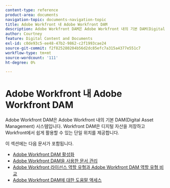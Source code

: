 ```yaml
---
content-type: reference
product-area: documents
navigation-topic: documents-navigation-topic
title: Adobe Workfront 내 Adobe Workfront DAM
description: Adobe Workfront DAM은 Adobe Workfront 내의 기본 DAM(Digital Asset Management) 시스템입니다. Workfront DAM은 디지털 자산을 저장하고 Workfront에서 쉽게 활용할 수 있는 단일 위치를 제공합니다.
author: Courtney
feature: Digital Content and Documents
exl-id: c0de93c5-ee48-47b2-9862-c2f1993cae24
source-git-commit: f2f825280204b56d2dc85efc7a315a4377e551c7
workflow-type: tm+mt
source-wordcount: '111'
ht-degree: 0%

---
```


# Adobe Workfront 내 Adobe Workfront DAM

Adobe Workfront DAM은 Adobe Workfront 내의 기본 DAM(Digital Asset Management) 시스템입니다. Workfront DAM은 디지털 자산을 저장하고 Workfront에서 쉽게 활용할 수 있는 단일 위치를 제공합니다.

이 섹션에는 다음 문서가 포함됩니다.

* [Adobe Workfront DAM 활성화](../../documents/workfront-dam-within-workfront/enable-wf-dam.md)
* [Adobe Workfront DAM을 사용한 문서 관리](../../documents/workfront-dam-within-workfront/manage-docs-with-wf-dam.md)
* [Adobe Workfront 라이선스 역할 유형과 Adobe Workfront DAM 역할 유형 비교](../../documents/workfront-dam-within-workfront/difference-between-wf-dam-role-types.md)
* [Adobe Workfront DAM에 대한 도움말 액세스](../../documents/workfront-dam-within-workfront/access-help--workfront-dam.md)
